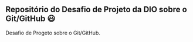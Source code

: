 ## Repositório do Desafio de Projeto da DIO sobre o Git/GitHub 😃
Desafio de Progeto sobre o Git/GitHub.
